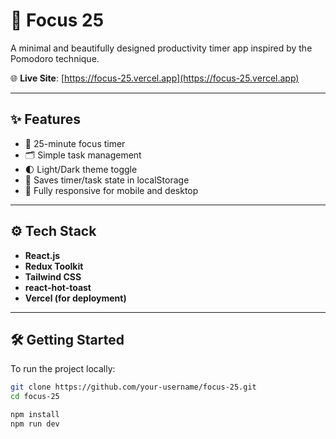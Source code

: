 # 🧠 Focus 25

A minimal and beautifully designed productivity timer app inspired by the Pomodoro technique.

🌐 **Live Site**: [https://focus-25.vercel.app](https://focus-25.vercel.app)

---

## ✨ Features

- 🔔 25-minute focus timer
- 🗂️ Simple task management
- 🌓 Light/Dark theme toggle
- 💾 Saves timer/task state in localStorage
- 📱 Fully responsive for mobile and desktop

---

## ⚙️ Tech Stack

- **React.js**
- **Redux Toolkit**
- **Tailwind CSS**
- **react-hot-toast**
- **Vercel (for deployment)**

---

## 🛠️ Getting Started

To run the project locally:

```bash
git clone https://github.com/your-username/focus-25.git
cd focus-25

npm install
npm run dev
